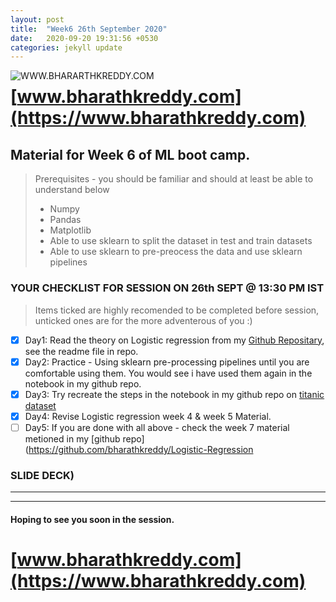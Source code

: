 ```yaml
---
layout: post
title:  "Week6 26th September 2020"
date:   2020-09-20 19:31:56 +0530
categories: jekyll update
---
```


<a href="https://www.bharathkreddy.com"><img align="left" src="https://i.imgur.com/axjt3Qe.png" alt="WWW.BHARARTHKREDDY.COM" title="www.bharathkreddy.com"></a>
# [www.bharathkreddy.com](https://www.bharathkreddy.com)

## Material for Week 6 of ML boot camp. 

> Prerequisites - you should be familiar and should at least be able to understand below
> * Numpy
> * Pandas
> * Matplotlib
> * Able to use sklearn to split the dataset in test and train datasets
> * Able to use sklearn to pre-preocess the data and use sklearn pipelines

### YOUR CHECKLIST FOR SESSION ON 26th SEPT @ 13:30 PM IST


> Items ticked are highly recomended to be completed before session, unticked ones are for the more adventerous of you :)


- [x] Day1: Read the theory on Logistic regression from my [Github Repositary](https://github.com/bharathkreddy/Logistic-Regression/blob/master/README.md), see the readme file in repo.
- [x] Day2: Practice - Using sklearn pre-processing pipelines until you are comfortable using them. You would see i have used them again in the notebook in my github repo.
- [x] Day3: Try recreate the steps in the notebook in my github repo on [titanic dataset](https://www.kaggle.com/c/titanic/data)
- [x] Day4: Revise Logistic regression week 4 & week 5 Material.
- [ ] Day5: If you are done with all above - check the week 7 material metioned in my [github repo](https://github.com/bharathkreddy/Logistic-Regression 

### SLIDE DECK)
---


---

#### Hoping to see you soon in the session.

# [www.bharathkreddy.com](https://www.bharathkreddy.com)
